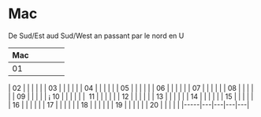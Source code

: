# Mac

De Sud/Est aud Sud/West an passant par le nord en U

| Mac |   |   |   |   |  
|-----|---|---|---|---|  
|  01 |   |   |   |   |  


|  02 |   |   |   |   |
|  03 |   |   |   |   |
|  04 |   |   |   |   |
|  05 |   |   |   |   |
|  06 |   |   |   |   |
|  07 |   |   |   |   |
|  08 |   |   |   |   |
|  09 |   |   |   |   |
¡  10 |   |   |   |   |
|  11 |   |   |   |   |
|  12 |   |   |   |   |
|  13 |   |   |   |   |
|  14 |   |   |   |   |
|  15 |   |   |   |   |
|  16 |   |   |   |   |
|  17 |   |   |   |   |
|  18 |   |   |   |   |
|  19 |   |   |   |   |
|  20 |   |   |   |   |
|-----|---|---|---|---|

